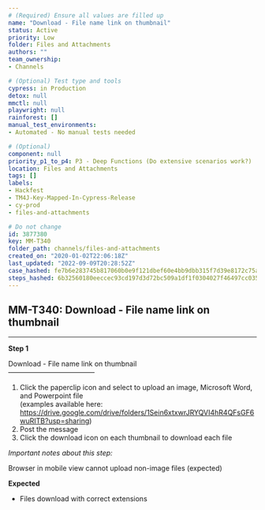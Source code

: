 ```yaml
---
# (Required) Ensure all values are filled up
name: "Download - File name link on thumbnail"
status: Active
priority: Low
folder: Files and Attachments
authors: ""
team_ownership: 
- Channels

# (Optional) Test type and tools
cypress: in Production
detox: null
mmctl: null
playwright: null
rainforest: []
manual_test_environments: 
- Automated - No manual tests needed

# (Optional)
component: null
priority_p1_to_p4: P3 - Deep Functions (Do extensive scenarios work?)
location: Files and Attachments
tags: []
labels: 
- Hackfest
- TM4J-Key-Mapped-In-Cypress-Release
- cy-prod
- files-and-attachments

# Do not change
id: 3877380
key: MM-T340
folder_path: channels/files-and-attachments
created_on: "2020-01-02T22:06:18Z"
last_updated: "2022-09-09T20:28:52Z"
case_hashed: fe7b6e283745b817060b0e9f121dbef60e4bb9dbb315f7d39e8172c75a067bf0730f2db28043d066aab6eecbc7dd39a7
steps_hashed: 6b32560180eeccec93cd197d3d72bc509a1df1f0304027f46497cc0359af8149b32785d896bdd6504b3f1d1f9ebcd52f
---
```


## MM-T340: Download - File name link on thumbnail

---

**Step 1**

Download - File name link on thumbnail\
–––––––––––––––––––––––––

1. Click the paperclip icon and select to upload an image, Microsoft Word, and Powerpoint file
   \
   (examples available here: <https://drive.google.com/drive/folders/1Sein6xtxwrJRYQVI4hR4QFsGF6wuRITB?usp=sharing>)
2. Post the message
3. Click the download icon on each thumbnail to download each file

_Important notes about this step:_

Browser in mobile view cannot upload non-image files (expected)

**Expected**

- Files download with correct extensions
